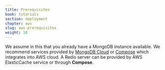```yaml
---
title: Prerequisites
book: tutorials
section: deployment
chapter: aws
slug: aws-prerequisites
weight: 10
---
```

We assume in this that you already have a MongoDB instance available. We recommend services provided by [MongoDB Cloud](https://www.mongodb.com/cloud) or [Compose](https://compose.com/) which integrates into AWS cloud. A Redis server can be provided by AWS ElasticCache service or through **Compose**.
